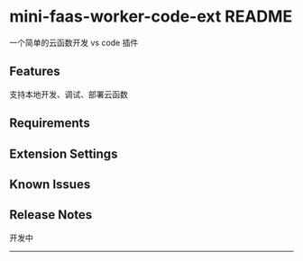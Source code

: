 # mini-faas-worker-code-ext README

一个简单的云函数开发 vs code 插件

## Features

支持本地开发、调试、部署云函数

## Requirements

## Extension Settings


## Known Issues


## Release Notes

开发中

---
